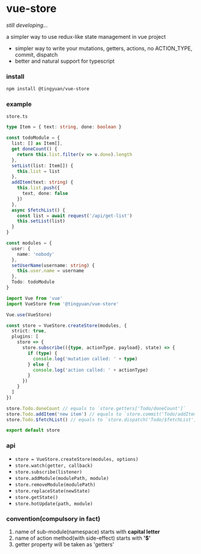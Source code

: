 # vue-store
*still developing...*

a simpler way to use redux-like state management in vue project

* simpler way to write your mutations, getters, actions, no ACTION_TYPE, commit, dispatch
* better and natural support for typescript

### install
```bash
npm install @tingyuan/vue-store
```

### example
`store.ts`
```typescript
type Item = { text: string, done: boolean }

const todoModule = {
  list: [] as Item[],
  get doneCount() {
    return this.list.filter(v => v.done).length
  },
  setList(list: Item[]) {
    this.list = list
  },
  addItem(text: string) {
    this.list.push({
      text, done: false
    })
  },
  async $fetchList() {
    const list = await request('/api/get-list')
    this.setList(list)
  }
}

const modules = {
  user: {
    name: 'nobody'
  },
  setUserName(username: string) {
    this.user.name = username
  },
  Todo: todoModule
}

import Vue from 'vue'
import VueStore from '@tingyuan/vue-store'

Vue.use(VueStore)

const store = VueStore.createStore(modules, {
  strict: true,
  plugins: [
    store => {
      store.subscribe(({type, actionType, payload}, state) => {
        if (type) {
          console.log('mutation called: ' + type)
        } else {
          console.log('action called: ' + actionType)
        }
      })
    }
  ]
})

store.Todo.doneCount // equals to `store.getters['Todo/doneCount']`
store.Todo.addItem('new item') // equals to `store.commit('Todo/addItem', 'new item')`
store.Todo.$fetchList() // equals to `store.dispatch('Todo/$fetchList')`

export default store
```

### api
* `store = VueStore.createStore(modules, options)`
* `store.watch(getter, callback)`
* `store.subscribe(listener)`
* `store.addModule(modulePath, module)`
* `store.removeModule(modulePath)`
* `store.replaceState(newState)`
* `store.getState()`
* `store.hotUpdate(path, module)`

### convention(compulsory in fact)
1. name of sub-module(namespace) starts with **capital letter**
2. name of action method(with side-effect) starts with **'$'**
3. getter property will be taken as 'getters'
